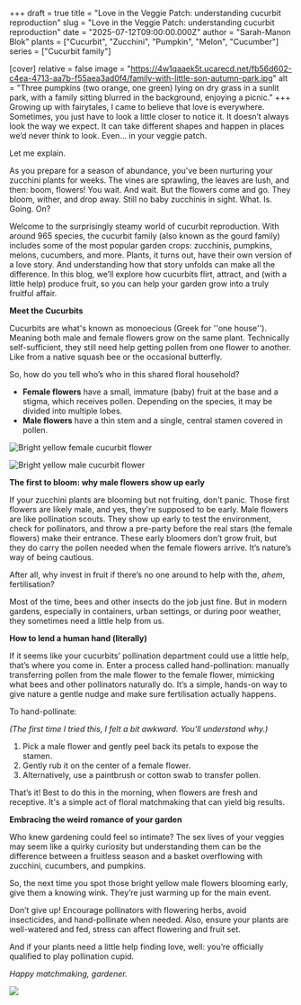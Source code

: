 +++
draft = true
title = "Love in the Veggie Patch: understanding cucurbit reproduction"
slug = "Love in the Veggie Patch: understanding cucurbit reproduction"
date = "2025-07-12T09:00:00.000Z"
author = "Sarah-Manon Blok"
plants = ["Cucurbit", "Zucchini", "Pumpkin", "Melon", "Cucumber"]
series = ["Cucurbit family"]

[cover]
relative = false
image = "https://4w1qaaek5t.ucarecd.net/fb56d602-c4ea-4713-aa7b-f55aea3ad0f4/family-with-little-son-autumn-park.jpg"
alt = "Three pumpkins (two orange, one green) lying on dry grass in a sunlit park, with a family sitting blurred in the background, enjoying a picnic."
+++
Growing up with fairytales, I came to believe that love is everywhere. Sometimes, you just have to look a little closer to notice it. It doesn’t always look the way we expect. It can take different shapes and happen in places we’d never think to look. Even… in your veggie patch. 

Let me explain. 

As you prepare for a season of abundance, you've been nurturing your zucchini plants for weeks. The vines are sprawling, the leaves are lush, and then: boom, flowers! You wait. And wait. But the flowers come and go. They bloom, wither, and drop away. Still no baby zucchinis in sight. What. Is. Going. On? 

Welcome to the surprisingly steamy world of cucurbit reproduction. With around 965 species, the cucurbit family (also known as the gourd family) includes some of the most popular garden crops: zucchinis, pumpkins, melons, cucumbers, and more. Plants, it turns out, have their own version of a love story. And understanding how that story unfolds can make all the difference. In this blog, we’ll explore how cucurbits flirt, attract, and (with a little help) produce fruit, so you can help your garden grow into a truly fruitful affair. 

**Meet the Cucurbits**  

Cucurbits are what's known as monoecious (Greek for ''one house''). Meaning both male and female flowers grow on the same plant. Technically self-sufficient, they still need help getting pollen from one flower to another. Like from a native squash bee or the occasional butterfly.  

So, how do you tell who’s who in this shared floral household? 

* **Female flowers** have a small, immature (baby) fruit at the base and a stigma, which receives pollen. Depending on the species, it may be divided into multiple lobes. 
* **Male flowers** have a thin stem and a single, central stamen covered in pollen. 

![Bright yellow female cucurbit flower](https://4w1qaaek5t.ucarecd.net/8821d14f-388a-4f98-9039-4feb12d3e944/green-organic-vegetable-sweet-pumpkin-small-yellow-flower-garden-young-pumpkin-natural-pollination-field-countryside-bangladesh%20(1).jpg "*Female flower*")

![Bright yellow male cucurbit flower ](https://4w1qaaek5t.ucarecd.net/1c5e1681-e0b8-4e56-8c41-46aec597156b/-/preview/-/rotate/270/zucchini-4400554_1280.jpg "*Male flower*")

**The first to bloom: why male flowers show up early**  

If your zucchini plants are blooming but not fruiting, don't panic. Those first flowers are likely male, and yes, they're supposed to be early. Male flowers are like pollination scouts. They show up early to test the environment, check for pollinators, and throw a pre-party before the real stars (the female flowers) make their entrance. These early bloomers don’t grow fruit, but they do carry the pollen needed when the female flowers arrive. It’s nature’s way of being cautious.  

After all, why invest in fruit if there’s no one around to help with the, *ahem*, fertilisation? 

Most of the time, bees and other insects do the job just fine. But in modern gardens, especially in containers, urban settings, or during poor weather, they sometimes need a little help from us. 

**How to lend a human hand (literally)** 

If it seems like your cucurbits’ pollination department could use a little help, that’s where you come in. Enter a process called hand-pollination: manually transferring pollen from the male flower to the female flower, mimicking what bees and other pollinators naturally do. It’s a simple, hands-on way to give nature a gentle nudge and make sure fertilisation actually happens. 

To hand-pollinate:  

*(The first time I tried this, I felt a bit awkward. You'll understand why.)*  

1. Pick a male flower and gently peel back its petals to expose the stamen.  
2. Gently rub it on the center of a female flower. 
3. Alternatively, use a paintbrush or cotton swab to transfer pollen. 

That’s it! Best to do this in the morning, when flowers are fresh and receptive. It's a simple act of floral matchmaking that can yield big results.

**Embracing the weird romance of your garden**  

Who knew gardening could feel so intimate? The sex lives of your veggies may seem like a quirky curiosity but understanding them can be the difference between a fruitless season and a basket overflowing with zucchini, cucumbers, and pumpkins.

So, the next time you spot those bright yellow male flowers blooming early, give them a knowing wink. They’re just warming up for the main event. 

Don’t give up! Encourage pollinators with flowering herbs, avoid insecticides, and hand-pollinate when needed. Also, ensure your plants are well-watered and fed, stress can affect flowering and fruit set. 

And if your plants need a little help finding love, well: you’re officially qualified to play pollination cupid. 

*Happy matchmaking, gardener.* 

![](https://4w1qaaek5t.ucarecd.net/8a1741f7-5616-486f-b539-48b808ccd047/zucchini-5357544_1280.jpg)
